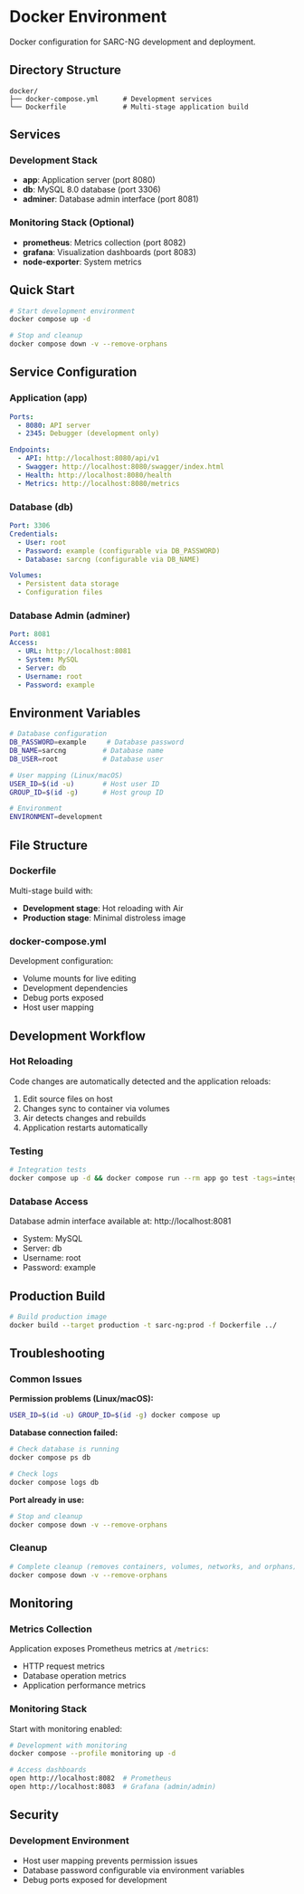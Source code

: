 # Docker Environment

Docker configuration for SARC-NG development and deployment.

## Directory Structure

```
docker/
├── docker-compose.yml      # Development services
└── Dockerfile              # Multi-stage application build
```

## Services

### Development Stack

- **app**: Application server (port 8080)
- **db**: MySQL 8.0 database (port 3306)
- **adminer**: Database admin interface (port 8081)

### Monitoring Stack (Optional)

- **prometheus**: Metrics collection (port 8082)
- **grafana**: Visualization dashboards (port 8083)
- **node-exporter**: System metrics

## Quick Start

```bash
# Start development environment
docker compose up -d

# Stop and cleanup
docker compose down -v --remove-orphans
```

## Service Configuration

### Application (app)

```yaml
Ports:
  - 8080: API server
  - 2345: Debugger (development only)

Endpoints:
  - API: http://localhost:8080/api/v1
  - Swagger: http://localhost:8080/swagger/index.html
  - Health: http://localhost:8080/health
  - Metrics: http://localhost:8080/metrics
```

### Database (db)

```yaml
Port: 3306
Credentials:
  - User: root
  - Password: example (configurable via DB_PASSWORD)
  - Database: sarcng (configurable via DB_NAME)

Volumes:
  - Persistent data storage
  - Configuration files
```

### Database Admin (adminer)

```yaml
Port: 8081
Access:
  - URL: http://localhost:8081
  - System: MySQL
  - Server: db
  - Username: root
  - Password: example
```

## Environment Variables

```bash
# Database configuration
DB_PASSWORD=example     # Database password
DB_NAME=sarcng         # Database name
DB_USER=root           # Database user

# User mapping (Linux/macOS)
USER_ID=$(id -u)       # Host user ID
GROUP_ID=$(id -g)      # Host group ID

# Environment
ENVIRONMENT=development
```

## File Structure

### Dockerfile

Multi-stage build with:
- **Development stage**: Hot reloading with Air
- **Production stage**: Minimal distroless image

### docker-compose.yml

Development configuration:
- Volume mounts for live editing
- Development dependencies
- Debug ports exposed
- Host user mapping


## Development Workflow

### Hot Reloading

Code changes are automatically detected and the application reloads:

1. Edit source files on host
2. Changes sync to container via volumes
3. Air detects changes and rebuilds
4. Application restarts automatically

### Testing

```bash
# Integration tests
docker compose up -d && docker compose run --rm app go test -tags=integration ./test/integration/... && docker compose down -v --remove-orphans
```

### Database Access

Database admin interface available at: http://localhost:8081
- System: MySQL
- Server: db
- Username: root
- Password: example

## Production Build

```bash
# Build production image
docker build --target production -t sarc-ng:prod -f Dockerfile ../
```

## Troubleshooting

### Common Issues

**Permission problems (Linux/macOS):**
```bash
USER_ID=$(id -u) GROUP_ID=$(id -g) docker compose up
```

**Database connection failed:**
```bash
# Check database is running
docker compose ps db

# Check logs
docker compose logs db
```

**Port already in use:**
```bash
# Stop and cleanup
docker compose down -v --remove-orphans
```

### Cleanup

```bash
# Complete cleanup (removes containers, volumes, networks, and orphans)
docker compose down -v --remove-orphans
```

## Monitoring

### Metrics Collection

Application exposes Prometheus metrics at `/metrics`:
- HTTP request metrics
- Database operation metrics
- Application performance metrics

### Monitoring Stack

Start with monitoring enabled:
```bash
# Development with monitoring
docker compose --profile monitoring up -d

# Access dashboards
open http://localhost:8082  # Prometheus
open http://localhost:8083  # Grafana (admin/admin)
```

## Security

### Development Environment
- Host user mapping prevents permission issues
- Database password configurable via environment variables
- Debug ports exposed for development
